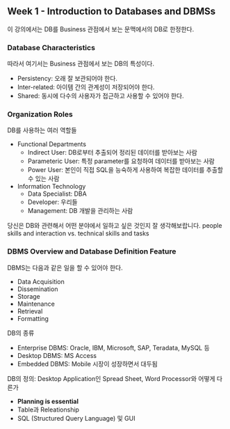 ## Week 1 - Introduction to Databases and DBMSs

이 강의에서는 DB를 Business 관점에서 보는 문맥에서의 DB로 한정한다.

### Database Characteristics
따라서 여기서는 Business 관점에서 보는 DB의 특성이다.

* Persistency: 오래 잘 보관되어야 한다.
* Inter-related: 아이템 간의 관계성이 저장되어야 한다.
* Shared: 동시에 다수의 사용자가 접근하고 사용할 수 있어야 한다.

### Organization Roles
DB를 사용하는 여러 역할들
* Functional Departments
  * Indirect User: DB로부터 추출되어 정리된 데이터를 받아보는 사람
  * Parameteric User: 특정 parameter를 요청하여 데이터를 받아보는 사람
  * Power User: 본인이 직접 SQL을 능숙하게 사용하여 복잡한 데이터를 추출할 수 있는 사람
* Information Technology
  * Data Specialist: DBA
  * Developer: 우리들
  * Management: DB 개발을 관리하는 사람

당신은 DB와 관련해서 어떤 분야에서 일하고 싶은 것인지 잘 생각해보랍니다.
people skills and interaction vs. technical skills and tasks

### DBMS Overview and Database Definition Feature
DBMS는 다음과 같은 일을 할 수 있어야 한다.
* Data Acquisition
* Dissemination
* Storage
* Maintenance
* Retrieval
* Formatting

DB의 종류
* Enterprise DBMS: Oracle, IBM, Microsoft, SAP, Teradata, MySQL 등
* Desktop DBMS: MS Access
* Embedded DBMS: Mobile 시장이 성장하면서 대두됨

DB의 정의: Desktop Application인 Spread Sheet, Word Processor와 어떻게 다른가
* __Planning is essential__
* Table과 Releationship
* SQL (Structured Query Language) 및 GUI
